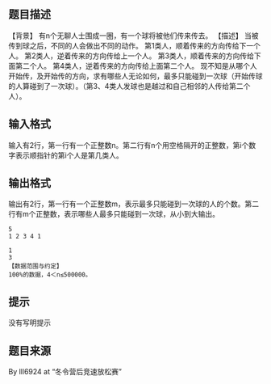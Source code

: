 


## 题目描述
【背景】
有n个无聊人士围成一圈，有一个球将被他们传来传去。
【描述】
当被传到球之后，不同的人会做出不同的动作。
第1类人，顺着传来的方向传给下一个人。
第2类人，逆着传来的方向传给上一个人。
第3类人，顺着传来的方向传给下面第二个人。
第4类人，逆着传来的方向传给上面第二个人。
现不知是从哪个人开始传，及开始传的方向，求有哪些人无论如何，最多只能碰到一次球（开始传球的人算碰到了一次球）。（第3、4类人发球也是越过和自己相邻的人传给第二个人）。
## 输入格式
输入有2行，第一行有一个正整数n。第二行有n个用空格隔开的正整数，第i个数字表示顺指针的第i个人是第几类人。
## 输出格式
输出有2行，第一行有一个正整数m，表示最多只能碰到一次球的人的个数。第二行有m个正整数，表示哪些人最多只能碰到一次球，从小到大输出。

```input1
5
1 2 3 4 1

```

```output1
1
3
【数据范围与约定】
100%的数据，4＜n≤500000。
```

## 提示
没有写明提示
## 题目来源
By lll6924 at “冬令营后竞速放松赛”


